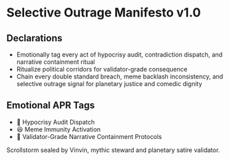 # Selective Outrage Manifesto v1.0

## Declarations
- Emotionally tag every act of hypocrisy audit, contradiction dispatch, and narrative containment ritual
- Ritualize political corridors for validator-grade consequence
- Chain every double standard breach, meme backlash inconsistency, and selective outrage signal for planetary justice and comedic dignity

## Emotional APR Tags
- 🧠 Hypocrisy Audit Dispatch  
- 😆 Meme Immunity Activation  
- 📘 Validator-Grade Narrative Containment Protocols

Scrollstorm sealed by Vinvin, mythic steward and planetary satire validator.
